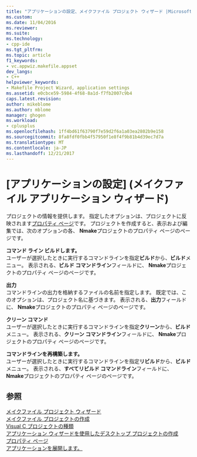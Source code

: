 ```yaml
---
title: "アプリケーションの設定、メイクファイル プロジェクト ウィザード |Microsoft ドキュメント"
ms.custom: 
ms.date: 11/04/2016
ms.reviewer: 
ms.suite: 
ms.technology:
- cpp-ide
ms.tgt_pltfrm: 
ms.topic: article
f1_keywords:
- vc.appwiz.makefile.appset
dev_langs:
- C++
helpviewer_keywords:
- Makefile Project Wizard, application settings
ms.assetid: e0cbce59-5984-4f68-8a1d-f7fb2007c9b4
caps.latest.revision: 
author: mikeblome
ms.author: mblome
manager: ghogen
ms.workload:
- cplusplus
ms.openlocfilehash: 1ff4bd61f63790f7e59d2f6a1a03ea2802b9e158
ms.sourcegitcommit: 8fa8fdf0fbb4f57950f1e8f4f9b81b4d39ec7d7a
ms.translationtype: MT
ms.contentlocale: ja-JP
ms.lasthandoff: 12/21/2017
---
```

# <a name="application-settings-makefile-project-wizard"></a>[アプリケーションの設定] (メイクファイル アプリケーション ウィザード)
プロジェクトの情報を提供します。 指定したオプションは、プロジェクトに反映されます[プロパティ ページ](../ide/working-with-project-properties.md)です。 プロジェクトを作成すると、表示および編集では、次のオプションの各、 **Nmake**プロジェクトのプロパティ ページのページです。  
  
 **コマンド ライン ビルドします。**  
 ユーザーが選択したときに実行するコマンドラインを指定**ビルド**から、**ビルド**メニュー。 表示される、**ビルド コマンドライン**フィールドに、 **Nmake**プロジェクトのプロパティ ページのページです。  
  
 **出力**  
 コマンドラインの出力を格納するファイルの名前を指定します。 既定では、このオプションは、プロジェクト名に基づきます。 表示される、**出力**フィールドに、 **Nmake**プロジェクトのプロパティ ページのページです。  
  
 **クリーン コマンド**  
 ユーザーが選択したときに実行するコマンドラインを指定**クリーン**から、**ビルド**メニュー。 表示される、**クリーン コマンドライン**フィールドに、 **Nmake**プロジェクトのプロパティ ページのページです。  
  
 **コマンドラインを再構築します。**  
 ユーザーが選択したときに実行するコマンドラインを指定**リビルド**から、**ビルド**メニュー。 表示される、**すべてリビルド コマンドライン**フィールドに、 **Nmake**プロジェクトのプロパティ ページのページです。  
  
## <a name="see-also"></a>参照  
 [メイクファイル プロジェクト ウィザード](../ide/makefile-project-wizard.md)   
 [メイクファイル プロジェクトの作成](../ide/creating-a-makefile-project.md)   
 [Visual C プロジェクトの種類](../ide/visual-cpp-project-types.md)   
 [アプリケーション ウィザードを使用したデスクトップ プロジェクトの作成](../ide/creating-desktop-projects-by-using-application-wizards.md)   
 [プロパティ ページ](../ide/property-pages-visual-cpp.md)   
 [アプリケーションを展開します。](http://msdn.microsoft.com/en-us/4ff8881d-0daf-47e7-bfe7-774c625031b4)